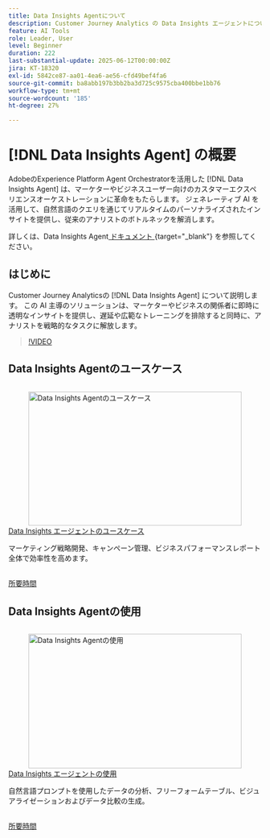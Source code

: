 ```yaml
---
title: Data Insights Agentについて
description: Customer Journey Analytics の Data Insights エージェントについて説明します。この AI 駆動のソリューションは、マーケターに透明性の高いインサイトを瞬時に提供し、企業が抱えるボトルネックを解消します。
feature: AI Tools
role: Leader, User
level: Beginner
duration: 222
last-substantial-update: 2025-06-12T00:00:00Z
jira: KT-18320
exl-id: 5842ce87-aa01-4ea6-ae56-cfd49bef4fa6
source-git-commit: ba8abb197b3bb2ba3d725c9575cba400bbe1bb76
workflow-type: tm+mt
source-wordcount: '185'
ht-degree: 27%

---
```


# [!DNL Data Insights Agent] の概要

AdobeのExperience Platform Agent Orchestratorを活用した [!DNL Data Insights Agent] は、マーケターやビジネスユーザー向けのカスタマーエクスペリエンスオーケストレーションに革命をもたらします。 ジェネレーティブ AI を活用して、自然言語のクエリを通じてリアルタイムのパーソナライズされたインサイトを提供し、従来のアナリストのボトルネックを解消します。

詳しくは、Data Insights Agent[ ドキュメント ](https://experienceleague.adobe.com/ja/docs/analytics-platform/using/cja-overview/cja-b2c-overview/data-analysis-ai){target="_blank"} を参照してください。

## はじめに

Customer Journey Analyticsの [!DNL Data Insights Agent] について説明します。 この AI 主導のソリューションは、マーケターやビジネスの関係者に即時に透明なインサイトを提供し、遅延や広範なトレーニングを排除すると同時に、アナリストを戦略的なタスクに解放します。

>[!VIDEO](https://video.tv.adobe.com/v/3463894/?learn=on&enablevpops)


## Data Insights Agentのユースケース

<!-- CARDS
{cta=Watch}
* data-insights-agent-use-cases.md
-->
<!-- START CARDS HTML - DO NOT MODIFY BY HAND -->
<div class="columns">
    <div class="column is-half-tablet is-half-desktop is-one-third-widescreen" aria-label="Data Insights Agent use cases">
        <div class="card" style="height: 100%; display: flex; flex-direction: column; height: 100%;">
            <div class="card-image">
                <figure class="image x-is-16by9">
                    <a href="data-insights-agent-use-cases.md" title="Data Insights Agentのユースケース" target="_blank" rel="referrer">
                        <img class="is-bordered-r-small" src="https://video.tv.adobe.com/v/3463896/?format=jpeg&nocache=1742338375674" alt="Data Insights Agentのユースケース"
                             style="width: 100%; aspect-ratio: 16 / 9; object-fit: cover; overflow: hidden; display: block; margin: auto;">
                    </a>
                </figure>
            </div>
            <div class="card-content is-padded-small" style="display: flex; flex-direction: column; flex-grow: 1; justify-content: space-between;">
                <div class="top-card-content">
                    <p class="headline is-size-6 has-text-weight-bold">
                        <a href="data-insights-agent-use-cases.md" target="_blank" rel="referrer" title="Data Insights Agentのユースケース">Data Insights エージェントのユースケース</a>
                    </p>
                    <p class="is-size-6">マーケティング戦略開発、キャンペーン管理、ビジネスパフォーマンスレポート全体で効率性を高めます。</p>
                </div>
                <a href="data-insights-agent-use-cases.md" target="_blank" rel="referrer" class="spectrum-Button spectrum-Button--outline spectrum-Button--primary spectrum-Button--sizeM" style="align-self: flex-start; margin-top: 1rem;">
                    <span class="spectrum-Button-label has-no-wrap has-text-weight-bold">所要時間</span>
                </a>
            </div>
        </div>
    </div>
</div>
<!-- END CARDS HTML - DO NOT MODIFY BY HAND -->

## Data Insights Agentの使用

<!-- CARDS
{cta=Watch}
* use-the-data-insights-agent.md
-->
<!-- START CARDS HTML - DO NOT MODIFY BY HAND -->
<div class="columns">
    <div class="column is-half-tablet is-half-desktop is-one-third-widescreen" aria-label="Use the Data Insights Agent">
        <div class="card" style="height: 100%; display: flex; flex-direction: column; height: 100%;">
            <div class="card-image">
                <figure class="image x-is-16by9">
                    <a href="use-the-data-insights-agent.md" title="Data Insights Agentの使用" target="_blank" rel="referrer">
                        <img class="is-bordered-r-small" src="https://video.tv.adobe.com/v/3463897/?format=jpeg&nocache=1742338375674" alt="Data Insights Agentの使用"
                             style="width: 100%; aspect-ratio: 16 / 9; object-fit: cover; overflow: hidden; display: block; margin: auto;">
                    </a>
                </figure>
            </div>
            <div class="card-content is-padded-small" style="display: flex; flex-direction: column; flex-grow: 1; justify-content: space-between;">
                <div class="top-card-content">
                    <p class="headline is-size-6 has-text-weight-bold">
                        <a href="use-the-data-insights-agent.md" target="_blank" rel="referrer" title="Data Insights Agentの使用">Data Insights エージェントの使用</a>
                    </p>
                    <p class="is-size-6">自然言語プロンプトを使用したデータの分析、フリーフォームテーブル、ビジュアライゼーションおよびデータ比較の生成。</p>
                </div>
                <a href="use-the-data-insights-agent.md" target="_blank" rel="referrer" class="spectrum-Button spectrum-Button--outline spectrum-Button--primary spectrum-Button--sizeM" style="align-self: flex-start; margin-top: 1rem;">
                    <span class="spectrum-Button-label has-no-wrap has-text-weight-bold">所要時間</span>
                </a>
            </div>
        </div>
    </div>
</div>
<!-- END CARDS HTML - DO NOT MODIFY BY HAND -->
